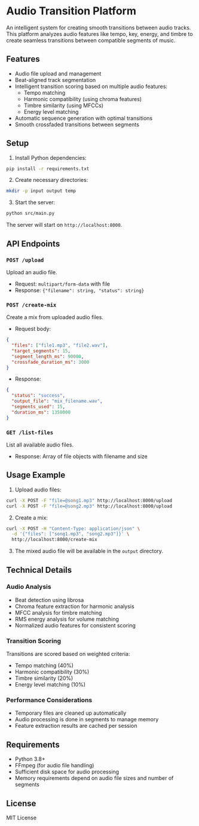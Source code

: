 # Audio Transition Platform

An intelligent system for creating smooth transitions between audio tracks. This platform analyzes audio features like tempo, key, energy, and timbre to create seamless transitions between compatible segments of music.

## Features

- Audio file upload and management
- Beat-aligned track segmentation
- Intelligent transition scoring based on multiple audio features:
  - Tempo matching
  - Harmonic compatibility (using chroma features)
  - Timbre similarity (using MFCCs)
  - Energy level matching
- Automatic sequence generation with optimal transitions
- Smooth crossfaded transitions between segments

## Setup

1. Install Python dependencies:
```bash
pip install -r requirements.txt
```

2. Create necessary directories:
```bash
mkdir -p input output temp
```

3. Start the server:
```bash
python src/main.py
```

The server will start on `http://localhost:8000`.

## API Endpoints

### `POST /upload`
Upload an audio file.
- Request: `multipart/form-data` with file
- Response: `{"filename": string, "status": string}`

### `POST /create-mix`
Create a mix from uploaded audio files.
- Request body:
```json
{
  "files": ["file1.mp3", "file2.wav"],
  "target_segments": 15,
  "segment_length_ms": 90000,
  "crossfade_duration_ms": 3000
}
```
- Response:
```json
{
  "status": "success",
  "output_file": "mix_filename.wav",
  "segments_used": 15,
  "duration_ms": 1350000
}
```

### `GET /list-files`
List all available audio files.
- Response: Array of file objects with filename and size

## Usage Example

1. Upload audio files:
```bash
curl -X POST -F "file=@song1.mp3" http://localhost:8000/upload
curl -X POST -F "file=@song2.mp3" http://localhost:8000/upload
```

2. Create a mix:
```bash
curl -X POST -H "Content-Type: application/json" \
  -d '{"files": ["song1.mp3", "song2.mp3"]}' \
  http://localhost:8000/create-mix
```

3. The mixed audio file will be available in the `output` directory.

## Technical Details

### Audio Analysis
- Beat detection using librosa
- Chroma feature extraction for harmonic analysis
- MFCC analysis for timbre matching
- RMS energy analysis for volume matching
- Normalized audio features for consistent scoring

### Transition Scoring
Transitions are scored based on weighted criteria:
- Tempo matching (40%)
- Harmonic compatibility (30%)
- Timbre similarity (20%)
- Energy level matching (10%)

### Performance Considerations
- Temporary files are cleaned up automatically
- Audio processing is done in segments to manage memory
- Feature extraction results are cached per session

## Requirements

- Python 3.8+
- FFmpeg (for audio file handling)
- Sufficient disk space for audio processing
- Memory requirements depend on audio file sizes and number of segments

## License

MIT License 